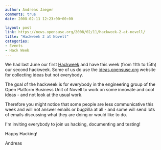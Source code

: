 ```yaml
---
author: Andreas Jaeger
comments: true
date: 2008-02-11 12:23:00+00:00

layout: post
link: https://news.opensuse.org/2008/02/11/hackweek-2-at-novell/
title: "Hackweek 2 at Novell"
categories:
- Events
- Hack Week
---
```

We had last June our first [Hackweek](http://www.novell.com/coolblogs/?p=919) and have this week (from 11th to 15th) our second hackweek.  Some of us do use the [ideas.opensuse.org](http://ideas.opensuse.org) website for collecting ideas but not everybody.

The goal of the hackweek is for everybody in the engineering group of the Open Platform Business Unit  of Novell to work on some innovate and cool ideas - and not look at the usual work.

Therefore you might notice that some people are less communicative this week and will not answer emails or bugzilla at all - and some will send lots of emails discussing what they are doing or would like to do.

I'm inviting everybody to join us hacking, documenting and testing!

Happy Hacking!

Andreas		
